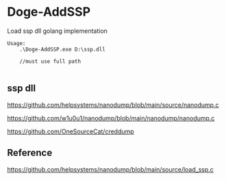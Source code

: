 # Doge-AddSSP
Load ssp dll golang implementation

```
Usage:
    .\Doge-AddSSP.exe D:\ssp.dll
    
    //must use full path
    
```

## ssp dll
https://github.com/helpsystems/nanodump/blob/main/source/nanodump.c

https://github.com/w1u0u1/nanodump/blob/main/nanodump/nanodump.c

https://github.com/OneSourceCat/creddump




## Reference
https://github.com/helpsystems/nanodump/blob/main/source/load_ssp.c
